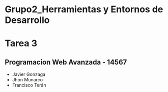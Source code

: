 # Grupo2_Herramientas y Entornos de Desarrollo
# Tarea 3

## Programacion Web Avanzada - 14567

- Javier Gonzaga
- Jhon Munarco
- Francisco Terán